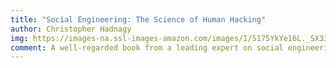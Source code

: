 ```yaml
---
title: "Social Engineering: The Science of Human Hacking"
author: Christopher Hadnagy
img: https://images-na.ssl-images-amazon.com/images/I/5175YkYe16L._SX331_BO1,204,203,200_.jpg
comment: A well-regarded book from a leading expert on social engineering. Hadnagy organizes the Social Engineer Village at DEF CON.
---
```

